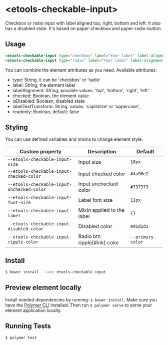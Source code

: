 # \<etools-checkable-input\>

Checkbox or radio input with label aligned top, right, bottom and left.
It also has a disabled state. It's based on paper-checkbox and paper-radio-button.

## Usage
```html
<etools-checkable-input type="checkbox" label="Your label" label-alignment="top" checked="true" is-disabled="true" label-text-transform="capitalize"></etools-checkable-input>
<etools-checkable-input type="radio" label="Your label" label-alignment="right" checked="true" is-disabled="false" label-text-transform="uppercase"></etools-checkable-input>
```

You can combine the element attributes as you need.
Available attributes:
* type: String, it can be 'checkbox' or 'radio'
* label: String, the element label
* labelAlignment: String, possible values: 'top', 'bottom', 'right', 'left'
* checked: Boolean, the element value
* isDisabled: Boolean, disabled state
* labelTextTransform: String, values: 'capitalize' or 'uppercase',
* readonly: Boolean, default: false

## Styling

You can use defined variables and mixins to change element style.

Custom property | Description | Default
----------------|-------------|----------
`--etools-checkable-input-size` | Input size | `16px`
`--etools-checkable-input-checked-color` | Input checked color | `#4a90e2`
`--etools-checkable-input-unchecked-color` | Input unchecked color | `#737373`
`--etools-checkable-input-font-size` | Label font size | `12px`
`--etools-checkable-input-label` | Mixin applied to the label | `{}`
`--etools-checkable-input-disabled-color` | Disabled color | `#d1d1d1`
`--etools-checkable-input-ripple-color` | Radio btn ripple(#ink) color | `--primary-color`

## Install
```bash
$ bower install --save etools-checkable-input
```

## Preview element locally
Install needed dependencies by running: `$ bower install`.
Make sure you have the [Polymer CLI](https://www.npmjs.com/package/polymer-cli) installed. Then run `$ polymer serve` to serve your element application locally.

## Running Tests

```
$ polymer test
```
